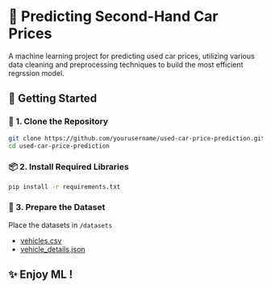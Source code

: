 # 🚗 Predicting Second-Hand Car Prices

A machine learning project for predicting used car prices, utilizing various data cleaning and preprocessing techniques to build the most efficient regrssion model.

## 🚀 Getting Started

### 📁 1. Clone the Repository

```bash
git clone https://github.com/yourusername/used-car-price-prediction.git
cd used-car-price-prediction
```

### 📦 2. Install Required Libraries

```bash
pip install -r requirements.txt
```

### 📂 3. Prepare the Dataset

Place the datasets in `/datasets`

- [vehicles.csv](https://www.kaggle.com/datasets/austinreese/craigslist-carstrucks-data)
- [vehicle_details.json](https://data.opendatasoft.com/explore/dataset/all-vehicles-model%40public/?sort=modifiedon)

## ✨ Enjoy ML !
